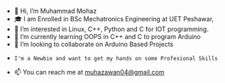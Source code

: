 - 👋 Hi, I’m Muhammad Mohaz
- ‍🎓 I am Enrolled in BSc Mechatronics Engineering at UET Peshawar,
- 👀 I’m interested in Linux, C++, Python and C for IOT programming.
- 🌱 I’m currently learning OOPS in C++ and C to program Arduino
- 💞️ I’m looking to collaborate on Arduino Based Projects
-     I'm a Newbie and want to get my hands on some Profesional Skills
- 📫 You can reach me at muhazawan04@gmail.com


